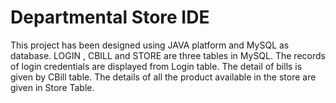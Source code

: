 # Departmental Store IDE
This project has been designed using JAVA platform and MySQL as database. LOGIN , CBILL and STORE are three tables in MySQL.
The records of login credentials are displayed from Login table.
The detail of bills is given by CBill table.
The details of all the product available in the store are given in Store Table.
